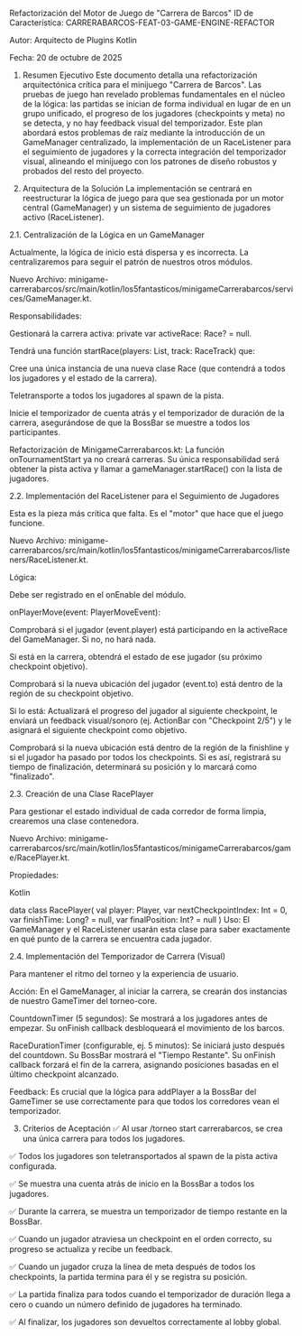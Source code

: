 Refactorización del Motor de Juego de "Carrera de Barcos"
ID de Característica: CARRERABARCOS-FEAT-03-GAME-ENGINE-REFACTOR

Autor: Arquitecto de Plugins Kotlin

Fecha: 20 de octubre de 2025

1. Resumen Ejecutivo
Este documento detalla una refactorización arquitectónica crítica para el minijuego "Carrera de Barcos". Las pruebas de juego han revelado problemas fundamentales en el núcleo de la lógica: las partidas se inician de forma individual en lugar de en un grupo unificado, el progreso de los jugadores (checkpoints y meta) no se detecta, y no hay feedback visual del temporizador. Este plan abordará estos problemas de raíz mediante la introducción de un GameManager centralizado, la implementación de un RaceListener para el seguimiento de jugadores y la correcta integración del temporizador visual, alineando el minijuego con los patrones de diseño robustos y probados del resto del proyecto.

2. Arquitectura de la Solución
La implementación se centrará en reestructurar la lógica de juego para que sea gestionada por un motor central (GameManager) y un sistema de seguimiento de jugadores activo (RaceListener).

2.1. Centralización de la Lógica en un GameManager

Actualmente, la lógica de inicio está dispersa y es incorrecta. La centralizaremos para seguir el patrón de nuestros otros módulos.

Nuevo Archivo: minigame-carrerabarcos/src/main/kotlin/los5fantasticos/minigameCarrerabarcos/services/GameManager.kt.

Responsabilidades:

Gestionará la carrera activa: private var activeRace: Race? = null.

Tendrá una función startRace(players: List<Player>, track: RaceTrack) que:

Cree una única instancia de una nueva clase Race (que contendrá a todos los jugadores y el estado de la carrera).

Teletransporte a todos los jugadores al spawn de la pista.

Inicie el temporizador de cuenta atrás y el temporizador de duración de la carrera, asegurándose de que la BossBar se muestre a todos los participantes.

Refactorización de MinigameCarrerabarcos.kt: La función onTournamentStart ya no creará carreras. Su única responsabilidad será obtener la pista activa y llamar a gameManager.startRace() con la lista de jugadores.

2.2. Implementación del RaceListener para el Seguimiento de Jugadores

Esta es la pieza más crítica que falta. Es el "motor" que hace que el juego funcione.

Nuevo Archivo: minigame-carrerabarcos/src/main/kotlin/los5fantasticos/minigameCarrerabarcos/listeners/RaceListener.kt.

Lógica:

Debe ser registrado en el onEnable del módulo.

onPlayerMove(event: PlayerMoveEvent):

Comprobará si el jugador (event.player) está participando en la activeRace del GameManager. Si no, no hará nada.

Si está en la carrera, obtendrá el estado de ese jugador (su próximo checkpoint objetivo).

Comprobará si la nueva ubicación del jugador (event.to) está dentro de la región de su checkpoint objetivo.

Si lo está: Actualizará el progreso del jugador al siguiente checkpoint, le enviará un feedback visual/sonoro (ej. ActionBar con "Checkpoint 2/5") y le asignará el siguiente checkpoint como objetivo.

Comprobará si la nueva ubicación está dentro de la región de la finishline y si el jugador ha pasado por todos los checkpoints. Si es así, registrará su tiempo de finalización, determinará su posición y lo marcará como "finalizado".

2.3. Creación de una Clase RacePlayer

Para gestionar el estado individual de cada corredor de forma limpia, crearemos una clase contenedora.

Nuevo Archivo: minigame-carrerabarcos/src/main/kotlin/los5fantasticos/minigameCarrerabarcos/game/RacePlayer.kt.

Propiedades:

Kotlin

data class RacePlayer(
    val player: Player,
    var nextCheckpointIndex: Int = 0,
    var finishTime: Long? = null,
    var finalPosition: Int? = null
)
Uso: El GameManager y el RaceListener usarán esta clase para saber exactamente en qué punto de la carrera se encuentra cada jugador.

2.4. Implementación del Temporizador de Carrera (Visual)

Para mantener el ritmo del torneo y la experiencia de usuario.

Acción: En el GameManager, al iniciar la carrera, se crearán dos instancias de nuestro GameTimer del torneo-core.

CountdownTimer (5 segundos): Se mostrará a los jugadores antes de empezar. Su onFinish callback desbloqueará el movimiento de los barcos.

RaceDurationTimer (configurable, ej. 5 minutos): Se iniciará justo después del countdown. Su BossBar mostrará el "Tiempo Restante". Su onFinish callback forzará el fin de la carrera, asignando posiciones basadas en el último checkpoint alcanzado.

Feedback: Es crucial que la lógica para addPlayer a la BossBar del GameTimer se use correctamente para que todos los corredores vean el temporizador.

3. Criterios de Aceptación
✅ Al usar /torneo start carrerabarcos, se crea una única carrera para todos los jugadores.

✅ Todos los jugadores son teletransportados al spawn de la pista activa configurada.

✅ Se muestra una cuenta atrás de inicio en la BossBar a todos los jugadores.

✅ Durante la carrera, se muestra un temporizador de tiempo restante en la BossBar.

✅ Cuando un jugador atraviesa un checkpoint en el orden correcto, su progreso se actualiza y recibe un feedback.

✅ Cuando un jugador cruza la línea de meta después de todos los checkpoints, la partida termina para él y se registra su posición.

✅ La partida finaliza para todos cuando el temporizador de duración llega a cero o cuando un número definido de jugadores ha terminado.

✅ Al finalizar, los jugadores son devueltos correctamente al lobby global.